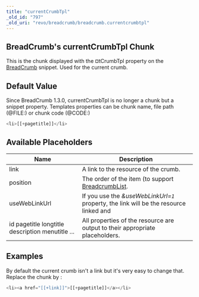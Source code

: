```yaml
---
title: "currentCrumbTpl"
_old_id: "797"
_old_uri: "revo/breadcrumb/breadcrumb.currentcrumbtpl"
---
```


## BreadCrumb's currentCrumbTpl Chunk

This is the chunk displayed with the ¤tCrumbTpl property on the [BreadCrumb](extras/breadcrumb "BreadCrumb") snippet. Used for the current crumb.

## Default Value

Since BreadCrumb 1.3.0, currentCrumbTpl is no longer a chunk but a snippet property.
Templates properties can be chunk name, file path (@FILE:) or chunk code (@CODE:)

``` php
<li>[[+pagetitle]]</li>
```

## Available Placeholders

| Name                                             | Description                                                                            |
| ------------------------------------------------ | -------------------------------------------------------------------------------------- |
| link                                             | A link to the resource of the crumb.                                                   |
| position                                         | The order of the item (to support [BreadcrumbList](https://schema.org/BreadcrumbList). |
| useWebLinkUrl                                    | If you use the _&useWebLinkUrl=`1`_ property, the link will be the resource linked and |
| id pagetitle longtitle description menutitle ... | All properties of the resource are output to their appropriate placeholders.           |

## Examples

By default the current crumb isn't a link but it's very easy to change that. Replace the chunk by :

``` php
<li><a href="[[+link]]">[[+pagetitle]]</a></li>
```
